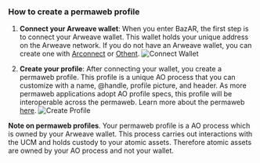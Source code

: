 ### How to create a permaweb profile

1. **Connect your Arweave wallet**: When you enter BazAR, the first step is to connect your Arweave wallet. This wallet holds your unique address on the Arweave network. If you do not have an Arweave wallet, you can create one with [Arconnect](https://www.arconnect.io/) or [Othent](https://othent.io/). ![Connect Wallet](https://arweave.net/H023etm7jsM_p5Gd91H28AcD09lgb8zIBs6icolE3U8)

2. **Create your profile**: After connecting your wallet, you create a permaweb profile. This profile is a unique AO process that you can customize with a name, @handle, profile picture, and header. As more permaweb applications adopt AO profile specs, this profile will be interoperable across the permaweb. Learn more about the permaweb [here](#). ![Create Profile](https://arweave.net/dY0wim5be4jvJVQyfG5RELG_tx4_cZWrSX3jOWuKBdA)

**Note on permaweb profiles**. Your permaweb profile is a AO process which is owned by your Arweave wallet. This process carries out interactions with the UCM and holds custody to your atomic assets. Therefore atomic assets are owned by your AO process and not your wallet.
